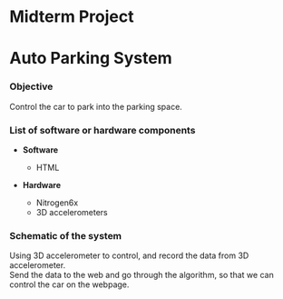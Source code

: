 # Midterm Project
# Auto Parking System

### **Objective**
Control the car to park into the parking space.
 
### **List of software or hardware components**
* **Software**  
  * HTML  

* **Hardware**  
  * Nitrogen6x  
  * 3D accelerometers  

### **Schematic of the system**  
  Using 3D accelerometer to control, and record the data from 3D accelerometer.  
  Send the data to the web and go through the algorithm, so that we can control the car on the webpage.
